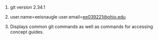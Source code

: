 1. git version 2.34.1
2.  user.name=eeisnaugle
    user.email=ee039221@ohio.edu

3. Displays common git commands as well as commands for accessing concept guides.
